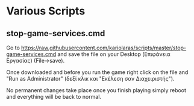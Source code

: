
# Various Scripts

## stop-game-services.cmd
Go to https://raw.githubusercontent.com/kariolaras/scripts/master/stop-game-services.cmd and save the file on your Desktop (Επιφάνεια Εργασίας) (File->save).


Once downloaded and before you run the game right click on the file and "Run as Administrator" (δεξί κλικ και "Εκέλεση σαν Διαχειριστής").

No permanent changes take place once you finish playing simply reboot and everything will be back to normal.
